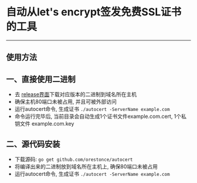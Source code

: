 # 自动从let's encrypt签发免费SSL证书的工具
-----
## 使用方法
## 一、直接使用二进制
- 去 [release界面](https://github.com/orestonce/autocert/releases/)下载对应版本的二进制到域名所在主机
- 确保主机80端口未被占用, 并且可被外部访问
- 运行autocert命令, 生成证书 ` ./autocert -ServerName example.com `
- 命令运行完毕后, 当前目录会自动生成1个证书文件example.com.cert, 1个私钥文件 example.com.key
## 二、源代码安装
- 下载源码: ` go get github.com/orestonce/autocert `
- 将编译出来的二进制放到域名所在主机上, 确保80端口未被占用
- 运行autocert命令, 生成证书 ` ./autocert -ServerName example.com `
